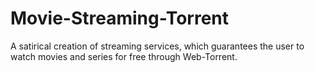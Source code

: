# Movie-Streaming-Torrent
A satirical creation of streaming services, which guarantees the user to watch movies and series for free through Web-Torrent.
